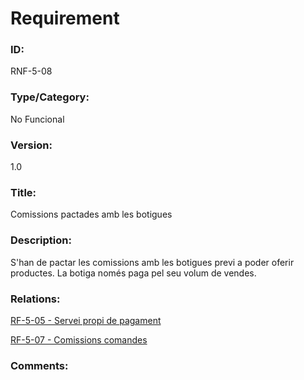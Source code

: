 # Requirement

### ID:
RNF-5-08

### Type/Category:
No Funcional

### Version:
1.0

### Title:
Comissions pactades amb les botigues

### Description:
S'han de pactar les comissions amb les botigues previ a poder oferir productes.
La botiga només paga pel seu volum de vendes.

### Relations:
[RF-5-05 - Servei propi de pagament](./RF-5-05.md)

[RF-5-07 - Comissions comandes](./RF-5-07.md)

### Comments: